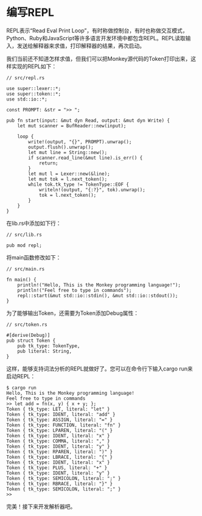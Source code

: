 # 编写REPL

REPL表示“Read Eval Print Loop”，有时称做控制台，有时也称做交互模式，Python、Ruby和JavaScript等许多语言开发环境中都包含REPL。REPL读取输入，发送给解释器来求值，打印解释器的结果，再次启动。

我们当前还不知道怎样求值，但我们可以把Monkey源代码的Token打印出来，这样实现的REPL如下：
```rust,noplaypen
// src/repl.rs

use super::lexer::*;
use super::token::*;
use std::io::*;

const PROMPT: &str = ">> ";

pub fn start(input: &mut dyn Read, output: &mut dyn Write) {
    let mut scanner = BufReader::new(input);

    loop {
        write!(output, "{}", PROMPT).unwrap();
        output.flush().unwrap();
        let mut line = String::new();
        if scanner.read_line(&mut line).is_err() {
            return;
        }
        let mut l = Lexer::new(&line);
        let mut tok = l.next_token();
        while tok.tk_type != TokenType::EOF {
            writeln!(output, "{:?}", tok).unwrap();
            tok = l.next_token();
        }
    }
}
```

在lib.rs中添加如下行：
```rust,noplaypen
// src/lib.rs

pub mod repl;
```

将main函数修改如下：
```rust,noplaypen
// src/main.rs

fn main() {
    println!("Hello, This is the Monkey programming language!");
    println!("Feel free to type in commands");
    repl::start(&mut std::io::stdin(), &mut std::io::stdout());
}
```

为了能够输出Token，还需要为Token添加Debug属性：
```rust,noplaypen
// src/token.rs

#[derive(Debug)]
pub struct Token {
    pub tk_type: TokenType,
    pub literal: String,
}
```
这样，能够支持词法分析的REPL就做好了。您可以在命令行下输入cargo run来启动REPL：
```
$ cargo run
Hello, This is the Monkey programming language!
Feel free to type in commands
>> let add = fn(x, y) { x + y; };
Token { tk_type: LET, literal: "let" }
Token { tk_type: IDENT, literal: "add" }
Token { tk_type: ASSIGN, literal: "=" }
Token { tk_type: FUNCTION, literal: "fn" }
Token { tk_type: LPAREN, literal: "(" }
Token { tk_type: IDENT, literal: "x" }
Token { tk_type: COMMA, literal: "," }
Token { tk_type: IDENT, literal: "y" }
Token { tk_type: RPAREN, literal: ")" }
Token { tk_type: LBRACE, literal: "{" }
Token { tk_type: IDENT, literal: "x" }
Token { tk_type: PLUS, literal: "+" }
Token { tk_type: IDENT, literal: "y" }
Token { tk_type: SEMICOLON, literal: ";" }
Token { tk_type: RBRACE, literal: "}" }
Token { tk_type: SEMICOLON, literal: ";" }
>> 
```

完美！接下来开发解析器吧。